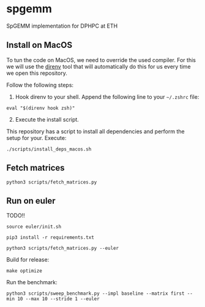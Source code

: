 # spgemm
SpGEMM implementation for DPHPC at ETH


## Install on MacOS

To tun the code on MacOS, we need to override the used compiler.
For this we will use the [direnv]() tool that will automatically do this for us every time we open this repository.

Follow the following steps:

1. Hook direnv to your shell. Append the following line to your `~/.zshrc` file:

```console
eval "$(direnv hook zsh)"
```

2. Execute the install script.

This repository has a script to install all dependencies and perform the setup for your. Execute:

```console
./scripts/install_deps_macos.sh
```

## Fetch matrices

```console
python3 scripts/fetch_matrices.py
```

## Run on euler

TODO!!

```console
source euler/init.sh
```

```console
pip3 install -r requirements.txt
```

```console
python3 scripts/fetch_matrices.py --euler
```

Build for release:

```console
make optimize
```

Run the benchmark:

```console
python3 scripts/sweep_benchmark.py --impl baseline --matrix first --min 10 --max 10 --stride 1 --euler
```
